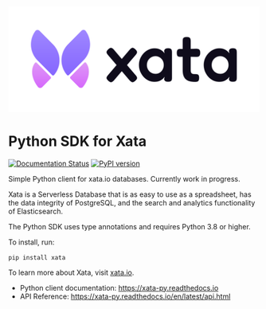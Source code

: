 <p align="center">
  <img src="./logo.svg">
</p>

# Python SDK for Xata

[![Documentation Status](https://readthedocs.org/projects/xata-py/badge/?version=latest)](https://xata-py.readthedocs.io/en/latest/?badge=latest) [![PyPI version](https://badge.fury.io/py/xata.svg)](https://badge.fury.io/py/xata)

Simple Python client for xata.io databases. Currently work in progress.

Xata is a Serverless Database that is as easy to use as a spreadsheet, has the
data integrity of PostgreSQL, and the search and analytics functionality of
Elasticsearch.

The Python SDK uses type annotations and requires Python 3.8 or higher.

To install, run:

```
pip install xata
```

To learn more about Xata, visit [xata.io](https://xata.io).

- Python client documentation: https://xata-py.readthedocs.io
- API Reference: https://xata-py.readthedocs.io/en/latest/api.html
